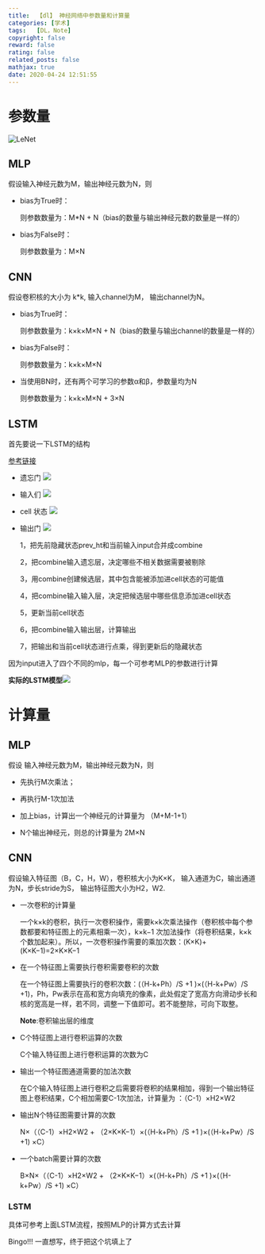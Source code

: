 ```yaml
---
title:  【dl】 神经网络中参数量和计算量
categories: [学术]
tags:   [DL，Note]
copyright: false
reward: false
rating: false
related_posts: false
mathjax: true
date: 2020-04-24 12:51:55
---
```


# 参数量
![LeNet](/images/posts/dl/leNet_param.png)
## MLP
假设输入神经元数为M，输出神经元数为N，则

- bias为True时：

    则参数数量为：M*N + N（bias的数量与输出神经元数的数量是一样的）

- bias为False时：

    则参数数量为：M×N

## CNN
假设卷积核的大小为 k*k, 输入channel为M， 输出channel为N。

- bias为True时：

    则参数数量为：k×k×M×N + N（bias的数量与输出channel的数量是一样的）

- bias为False时：

    则参数数量为：k×k×M×N

- 当使用BN时，还有两个可学习的参数α和β，参数量均为N

    则参数数量为：k×k×M×N + 3×N

## LSTM
首先要说一下LSTM的结构

[参考链接](https://zhuanlan.zhihu.com/p/47907312)

- 遗忘门
    ![](/images/posts/dl/forget.webp)
- 输入们
    ![](/images/posts/dl/input.gif)
- cell 状态
    ![](/images/posts/dl/cell.webp)
- 输出门
    ![](/images/posts/dl/output.webp)

    1，把先前隐藏状态prev_ht和当前输入input合并成combine

    2，把combine输入遗忘层，决定哪些不相关数据需要被剔除

    3，用combine创建候选层，其中包含能被添加进cell状态的可能值

    4，把combine输入输入层，决定把候选层中哪些信息添加进cell状态
    
    5，更新当前cell状态
    
    6，把combine输入输出层，计算输出
    
    7，把输出和当前cell状态进行点乘，得到更新后的隐藏状态


因为input进入了四个不同的mlp，每一个可参考MLP的参数进行计算

**实际的LSTM模型**![](/images/posts/dl/lstm.jpg)


# 计算量

## MLP

假设 输入神经元数为M，输出神经元数为N，则

- 先执行M次乘法；

- 再执行M-1次加法

- 加上bias，计算出一个神经元的计算量为 （M+M-1+1）

- N个输出神经元，则总的计算量为 2M×N

## CNN

假设输入特征图（B，C，H，W），卷积核大小为K×K， 输入通道为C，输出通道为N，步长stride为S， 输出特征图大小为H2，W2.

- 一次卷积的计算量

    一个k×k的卷积，执行一次卷积操作，需要k×k次乘法操作（卷积核中每个参数都要和特征图上的元素相乘一次），k×k−1 次加法操作（将卷积结果，k×k 个数加起来）。所以，一次卷积操作需要的乘加次数：(K×K)+(K×K−1)=2×K×K−1

- 在一个特征图上需要执行卷积需要卷积的次数

    在一个特征图上需要执行的卷积次数：(（H-k+Ph）/S +1 )×(（H-k+Pw）/S +1)，Ph，Pw表示在高和宽方向填充的像素，此处假定了宽高方向滑动步长和核的宽高是一样，若不同，调整一下值即可。若不能整除，可向下取整。
    
    **Note**:卷积输出层的维度

- C个特征图上进行卷积运算的次数

    C个输入特征图上进行卷积运算的次数为C

- 输出一个特征图通道需要的加法次数

    在C个输入特征图上进行卷积之后需要将卷积的结果相加，得到一个输出特征图上卷积结果，C个相加需要C-1次加法，计算量为 ：（C-1）×H2×W2

- 输出N个特征图需要计算的次数

    N×（（C-1）×H2×W2 + （2×K×K−1）×(（H-k+Ph）/S +1 )×(（H-k+Pw）/S +1) ×C）

- 一个batch需要计算的次数

    B×N×（（C-1）×H2×W2 + （2×K×K−1）×(（H-k+Ph）/S +1 )×(（H-k+Pw）/S +1) ×C）

### LSTM
具体可参考上面LSTM流程，按照MLP的计算方式去计算


Bingo!!!
一直想写，终于把这个坑填上了
